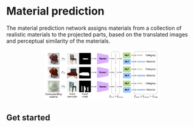 # Material prediction
The material prediction network assigns materials from a collection of
realistic materials to the projected parts, based on the translated images and
perceptual similarity of the materials.

<div align=center><img src="https://github.com/XiangyuSu611/TMT/blob/master/docs/material_predicton_network.png" width="60%"></div>

## Get started
